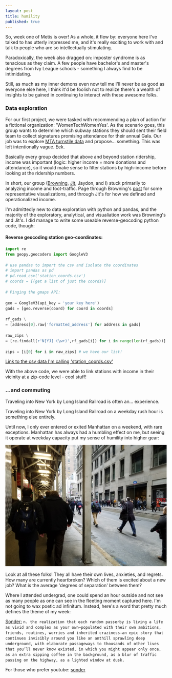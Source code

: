```yaml
---
layout: post
title: humility
published: true
---
```

So, week one of Metis is over! As a whole, it flew by: everyone here I've talked to has utterly impressed me, and it's really exciting to work with and talk to people who are so intellectually stimulating.

Paradoxically, the week also dragged on: imposter syndrome is as tenacious as they claim. A few people have bachelor's and master's degrees from Ivy League schools - something I always find to be intimidating.  

Still, as much as my inner demons even now tell me I'll never be as good as everyone else here, I think it'd be foolish not to realize there's a wealth of insights to be gained in continuing to interact with these awesome folks.

### Data exploration

For our first project, we were tasked with recommending a plan of action for a fictional organization: 'WomenTechWomenYes'. As the scenario goes, this group wants to determine which subway stations they should sent their field team to collect signatures promising attendance for their annual Gala. Our job was to explore [MTA turnstile data](http://web.mta.info/developers/turnstile.html) and propose... something. This was left intentionally vague. Eek.  

Basically every group decided that above and beyond station ridership, income was important (logic: higher income = more donations and attendance), so it would make sense to filter stations by high-income before looking at the ridership numbers.  

In short, our group ([Browning](https://bgentry91.github.io/Detail_in_Reporting/), [Jit](https://jitsen-design.github.io), Jaydon, and I) stuck primarily to analyzing income and foot-traffic. Page through Browning's [post](https://bgentry91.github.io/Detail_in_Reporting/) for some representative visualizations, and through Jit's for how we defined and operationalized income.

I'm admittedly new to data exploration with python and pandas, and the majority of the exploratory, analytical, and visualiation work was Browning's and Jit's. I did manage to write some useable reverse-geocoding python code, though:  

#### Reverse geocoding station geo-coordinates:
```python
import re
from geopy.geocoders import GoogleV3

# use pandas to import the csv and isolate the coordinates
# import pandas as pd
# pd.read_csv('station_coords.csv')
# coords = [(get a list of just the coords)]

# Pinging the gmaps API:  

geo = GoogleV3(api_key = 'your key here')
gads = [geo.reverse(coord) for coord in coords]

rf_gads \
= [address[0].raw['formatted_address'] for address in gads]

raw_zips \
= [re.findall(r'N[YJ] (\w+)',rf_gads[i]) for i in range(len(rf_gads))]

zips = [i[0] for i in raw_zips] # we have our list!
```

[Link to the csv data I'm calling 'station_coords.csv' ](https://data.cityofnewyork.us/Transportation/Subway-Stations/arq3-7z49/data)

With the above code, we were able to link stations with income in their vicinity at a zip-code level - cool stuff!  

### ...and commuting

Traveling into New York by Long Island Railroad is often an... experience.  

Traveling into New York by Long Island Railroad on a weekday rush hour is something else entirely.  

Until now, I only ever entered or exited Manhattan on a weekend, with rare exceptions. Manhattan has always had a humbling effect on me, but seeing it operate at weekday capacity put my sense of humility into higher gear:

![the penn commute](/images/20180111_083048.jpg)  

Look at all these folks! They all have their own lives, anxieties, and regrets. How many are currently heartbroken? Which of them is excited about a new job? What is the average 'degrees of separation' between them?

Where I attended undergrad, one could spend an hour outside and not see as many people as one can see in the fleeting moment captured here. I'm not going to wax poetic ad infinitum. Instead, here's a word that pretty much defines the theme of my week:

[Sonder:](http://www.dictionaryofobscuresorrows.com/post/23536922667/sonder)  `n. the realization that each random passerby is living a life as vivid and complex as your own—populated with their own ambitions, friends, routines, worries and inherited craziness—an epic story that continues invisibly around you like an anthill sprawling deep underground, with elaborate passageways to thousands of other lives that you’ll never know existed, in which you might appear only once, as an extra sipping coffee in the background, as a blur of traffic passing on the highway, as a lighted window at dusk.`

For those who prefer youtube: [sonder](https://www.youtube.com/watch?v=AkoML0_FiV4)
